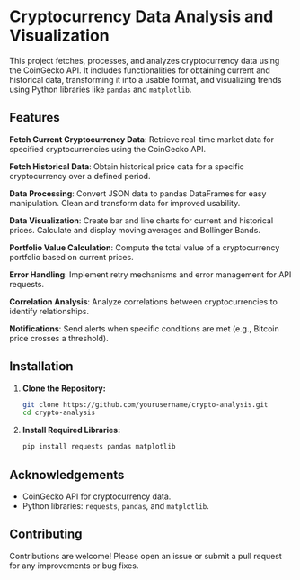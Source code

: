 # Cryptocurrency Data Analysis and Visualization

This project fetches, processes, and analyzes cryptocurrency data using the CoinGecko API. It includes functionalities for obtaining current and historical data, transforming it into a usable format, and visualizing trends using Python libraries like `pandas` and `matplotlib`.

## Features
**Fetch Current Cryptocurrency Data**: Retrieve real-time market data for specified cryptocurrencies using the CoinGecko API.

**Fetch Historical Data**: Obtain historical price data for a specific cryptocurrency over a defined period.

**Data Processing**: Convert JSON data to pandas DataFrames for easy manipulation. Clean and transform data for improved usability.

**Data Visualization**: Create bar and line charts for current and historical prices. Calculate and display moving averages and Bollinger Bands.

**Portfolio Value Calculation**: Compute the total value of a cryptocurrency portfolio based on current prices.

**Error Handling**: Implement retry mechanisms and error management for API requests.

**Correlation Analysis**: Analyze correlations between cryptocurrencies to identify relationships.

**Notifications**: Send alerts when specific conditions are met (e.g., Bitcoin price crosses a threshold).

## Installation

1. **Clone the Repository:**
   ```bash
   git clone https://github.com/yourusername/crypto-analysis.git
   cd crypto-analysis
2. **Install Required Libraries:**
   ```bash
   pip install requests pandas matplotlib

## Acknowledgements
- CoinGecko API for cryptocurrency data.
- Python libraries: `requests`, `pandas`, and `matplotlib`.

## Contributing
Contributions are welcome! Please open an issue or submit a pull request for any improvements or bug fixes.
